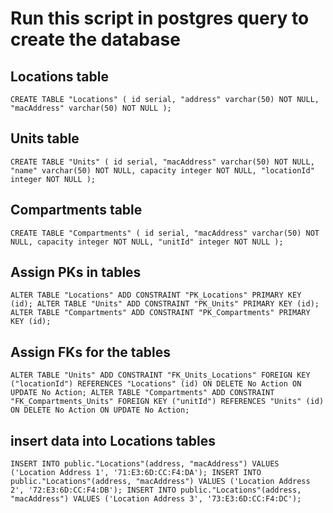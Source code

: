 # Run this script in postgres query to create the database

## Locations table
`CREATE TABLE "Locations"
(
id serial,
"address" varchar(50) NOT NULL,
"macAddress" varchar(50) NOT NULL
);`

## Units table
`CREATE TABLE "Units"
(
id serial,
"macAddress" varchar(50) NOT NULL,
"name" varchar(50) NOT NULL,
capacity integer NOT NULL,
"locationId" integer NOT NULL
);`

## Compartments table
`CREATE TABLE "Compartments"
(
id serial,
"macAddress" varchar(50) NOT NULL,
capacity integer NOT NULL,
"unitId" integer NOT NULL
);`

## Assign PKs in tables
`ALTER TABLE "Locations" ADD CONSTRAINT "PK_Locations" PRIMARY KEY (id);
ALTER TABLE "Units" ADD CONSTRAINT "PK_Units" PRIMARY KEY (id);
ALTER TABLE "Compartments" ADD CONSTRAINT "PK_Compartments" PRIMARY KEY (id);
`
## Assign FKs for the tables
`ALTER TABLE "Units" ADD CONSTRAINT "FK_Units_Locations"
FOREIGN KEY ("locationId") REFERENCES "Locations" (id) ON DELETE No Action ON UPDATE No Action;
ALTER TABLE "Compartments" ADD CONSTRAINT "FK_Compartments_Units"
FOREIGN KEY ("unitId") REFERENCES "Units" (id) ON DELETE No Action ON UPDATE No Action;
`

## insert data into Locations tables
`INSERT INTO public."Locations"(address, "macAddress")
VALUES ('Location Address 1', '71:E3:6D:CC:F4:DA');
INSERT INTO public."Locations"(address, "macAddress")
VALUES ('Location Address 2', '72:E3:6D:CC:F4:DB');
INSERT INTO public."Locations"(address, "macAddress")
VALUES ('Location Address 3', '73:E3:6D:CC:F4:DC');`